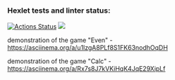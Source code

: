 ### Hexlet tests and linter status:
[![Actions Status](https://github.com/mighty-mlrisen/java-project-61/workflows/hexlet-check/badge.svg)](https://github.com/mighty-mlrisen/java-project-61/actions)
<a href="https://codeclimate.com/github/mighty-mlrisen/java-project-61/maintainability"><img src="https://api.codeclimate.com/v1/badges/f6c9a73fccb060ff433d/maintainability" /></a>

demonstration of the game "Even" - https://asciinema.org/a/u1lzgA8PLf8S1FK63nodhOqDH

demonstration of the game "Calc" - https://asciinema.org/a/Rx7s8J7kVKiHqK4JqE29XipLf


